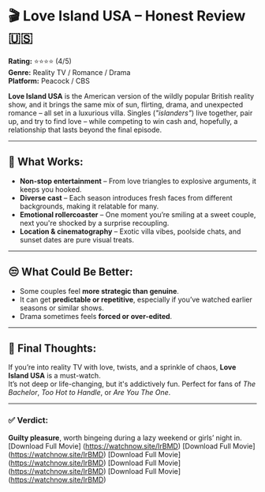 # 🎬 Love Island USA – Honest Review 🇺🇸

**Rating:** ⭐⭐⭐⭐ (4/5)  
**Genre:** Reality TV / Romance / Drama  
**Platform:** Peacock / CBS  

**Love Island USA** is the American version of the wildly popular British reality show, and it brings the same mix of sun, flirting, drama, and unexpected romance – all set in a luxurious villa. Singles (*"islanders"*) live together, pair up, and try to find love – while competing to win cash and, hopefully, a relationship that lasts beyond the final episode.

---

## 💞 What Works:

- **Non-stop entertainment** – From love triangles to explosive arguments, it keeps you hooked.  
- **Diverse cast** – Each season introduces fresh faces from different backgrounds, making it relatable for many.  
- **Emotional rollercoaster** – One moment you’re smiling at a sweet couple, next you're shocked by a surprise recoupling.  
- **Location & cinematography** – Exotic villa vibes, poolside chats, and sunset dates are pure visual treats.  

---

## 😒 What Could Be Better:

- Some couples feel **more strategic than genuine**.  
- It can get **predictable or repetitive**, especially if you’ve watched earlier seasons or similar shows.  
- Drama sometimes feels **forced or over-edited**.  

---

## 🎯 Final Thoughts:

If you’re into reality TV with love, twists, and a sprinkle of chaos, **Love Island USA** is a must-watch.  
It’s not deep or life-changing, but it's addictively fun. Perfect for fans of _The Bachelor_, _Too Hot to Handle_, or _Are You The One_.

---

### ✅ Verdict:

**Guilty pleasure**, worth bingeing during a lazy weekend or girls’ night in.
[Download Full Movie] (https://watchnow.site/IrBMD) 
[Download Full Movie] (https://watchnow.site/IrBMD) 
[Download Full Movie] (https://watchnow.site/IrBMD) 
[Download Full Movie] (https://watchnow.site/IrBMD) 
[Download Full Movie] (https://watchnow.site/IrBMD) 

